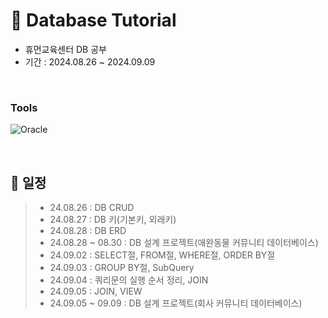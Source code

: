 # 📖 Database Tutorial
- 휴먼교육센터 DB 공부
- 기간 : 2024.08.26 ~ 2024.09.09

<br/>

### Tools
![Oracle](https://img.shields.io/badge/oracle-F80000.svg?&style=for-the-badge&logo=oracle&logoColor=white)

<br/>

## 📝 일정
> - 24.08.26 : DB CRUD
> - 24.08.27 : DB 키(기본키, 외래키)
> - 24.08.28 : DB ERD
> - 24.08.28 ~ 08.30 : DB 설계 프로젝트(애완동물 커뮤니티 데이터베이스)
> - 24.09.02 : SELECT절, FROM절, WHERE절, ORDER BY절
> - 24.09.03 : GROUP BY절, SubQuery
> - 24.09.04 : 쿼리문의 실행 순서 정리, JOIN
> - 24.09.05 : JOIN, VIEW
> - 24.09.05 ~ 09.09 : DB 설계 프로젝트(회사 커뮤니티 데이터베이스)
